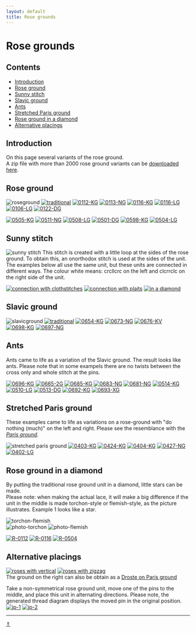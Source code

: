 ```yaml
---
layout: default
title: Rose grounds
---
```


# Rose grounds

## Contents

* [Introduction](#introduction)
* [Rose ground](#rose-ground)
* [Sunny stitch](#sunny-stitch)
* [Slavic ground](#slavic-ground)
* [Ants](#ants)
* [Stretched Paris ground](#stretched-paris-ground)
* [Rose ground in a diamond](#rose-ground-in-a-diamond)
* [Alternative placings](#alternative-placings)

## Introduction

On this page several variants of the rose ground.     
A zip file with more than 2000 rose ground variants can be <a href="https://github.com/d-bl/MAE-gf/releases/download/rose_rounds/rose-ground-pair-diagrams.zip" download>downloaded here</a>.     

## Rose ground

![roseground][p-rose-pricking]
[![traditional][P-0111-NG]][T-0111-NG]
[![0112-KG][P-0112-KG]][T-0112-KG] 
[![0113-NG][P-0113-NG]][T-0113-NG] 
[![0116-KG][P-0116-KG]][T-0116-KG] 
[![0116-LG][P-0116-LG]][T-0116-LG] 
[![0106-LG][P-0106-LG]][T-0106-LG] 
[![0122-DG][P-0122-DG]][T-0122-DG]     
<p style="clear: both"></p>

[![0505-KG][P-0505-KG]][T-0505-KG] 
[![0511-NG][P-0511-NG]][T-0511-NG] 
[![0508-LG][P-0508-LG]][T-0508-LG] 
[![0501-DG][P-0501-DG]][T-0501-DG] 
[![0598-KG][P-0598-KG]][T-0598-KG] 
[![0504-LG][P-0504-LG]][T-0504-LG]

[p-rose-pricking]: ../images/roses/g01.svg?align=right "rose ground"
[P-0111-NG]: ../images/roses/0111-ng.png "traditonal" 
[P-0112-KG]: ../images/roses/0112-kg.png
[P-0106-LG]: ../images/roses/0106-lg.png
[P-0113-NG]: ../images/roses/0113-ng.png
[P-0116-LG]: ../images/roses/0116-lg.png
[P-0122-DG]: ../images/roses/0122-dg.png
[P-0116-KG]: ../images/roses/0116-kg.png

[P-0505-KG]: ../images/roses/0505-kg.png
[P-0511-NG]: ../images/roses/0511-ng.png
[P-0508-LG]: ../images/roses/0508-lg.png
[P-0501-DG]: ../images/roses/0501-dg.png
[P-0598-KG]: ../images/roses/0598-kg.png
[P-0504-LG]: ../images/roses/0504-lg.png

[T-0112-KG]: /GroundForge/tiles?patchWidth=12&patchHeight=16&d1=c&c1=ctct&b1=c&a1=tctc&d2=ctc&b2=ctc&tile=5831,-4-7&footsideStitch=ctctt&tileStitch=ctc&headsideStitch=ctctt&shiftColsSW=-2&shiftRowsSW=2&shiftColsSE=2&shiftRowsSE=2
[T-0111-NG]: /GroundForge/tiles?patchWidth=12&patchHeight=16&d1=ct&c1=ctct&b1=ct&a1=ctct&d2=ctct&b2=ctct&tile=5831,-4-7&tileStitch=ctct&shiftColsSW=-2&shiftRowsSW=2&shiftColsSE=2&shiftRowsSE=2
[T-0113-NG]: /GroundForge/tiles?patchWidth=12&patchHeight=16&d1=tct&c1=ctc&b1=tct&a1=ctc&d2=ctc&b2=ctc&tile=5831,-4-7&footsideStitch=ctctt&tileStitch=ctc&headsideStitch=ctctt&shiftColsSW=-2&shiftRowsSW=2&shiftColsSE=2&shiftRowsSE=2
[T-0116-LG]: /GroundForge/tiles?patchWidth=12&patchHeight=16&d1=ctc&c1=ctctc&b1=ctc&a1=ctctc&d2=ctc&b2=ctc&tile=5831,-4-7&footsideStitch=ctctt&tileStitch=ctct&headsideStitch=ctctt&shiftColsSW=-2&shiftRowsSW=2&shiftColsSE=2&shiftRowsSE=2
[T-0122-DG]: /GroundForge/tiles?patchWidth=12&patchHeight=16&d1=tctct&c1=ctc&b1=tctct&a1=ctc&d2=ctctc&b2=ctctc&tile=5831,-4-7&footsideStitch=ctctt&tileStitch=ctct&headsideStitch=ctctt&shiftColsSW=-2&shiftRowsSW=2&shiftColsSE=2&shiftRowsSE=2
[T-0106-LG]: /GroundForge/tiles?patchWidth=12&patchHeight=16&d1=ctc&c1=ctctct&b1=ctc&a1=tctctc&d2=ctc&b2=ctc&tile=5831,-4-7&footsideStitch=ctctt&tileStitch=ctct&headsideStitch=ctctt&shiftColsSW=-2&shiftRowsSW=2&shiftColsSE=2&shiftRowsSE=2
[T-0116-KG]: /GroundForge/tiles?patchWidth=12&patchHeight=16&d1=c&c1=ctctc&b1=c&a1=ctctc&d2=ctc&b2=ctc&tile=5831,-4-7&footsideStitch=ctctt&tileStitch=ctct&headsideStitch=ctctt&shiftColsSW=-2&shiftRowsSW=2&shiftColsSE=2&shiftRowsSE=2

[T-0598-KG]: /GroundForge/tiles?patchWidth=12&patchHeight=16&d1=cl&c1=ct&b1=cr&a1=ctc&d2=crcl&b2=clcr&tile=5831,-4-7&footsideStitch=ctctt&tileStitch=ctc&headsideStitch=ctctt&shiftColsSW=-2&shiftRowsSW=2&shiftColsSE=2&shiftRowsSE=2
[T-0505-KG]: /GroundForge/tiles?patchWidth=12&patchHeight=16&d1=c&c1=tct&b1=c&a1=tct&d2=crrc&b2=cllc&tile=5831,-4-7&footsideStitch=ctctt&tileStitch=c&headsideStitch=ctctt&shiftColsSW=-2&shiftRowsSW=2&shiftColsSE=2&shiftRowsSE=2
[T-0511-NG]: /GroundForge/tiles?patchWidth=12&patchHeight=16&d1=tct&c1=ctc&b1=tct&a1=ctc&d2=crc&b2=clc&tile=5831,-4-7&footsideStitch=ctctt&tileStitch=c&headsideStitch=ctctt&shiftColsSW=-2&shiftRowsSW=2&shiftColsSE=2&shiftRowsSE=2
[T-0508-LG]: /GroundForge/tiles?patchWidth=12&patchHeight=16&d1=ctc&c1=ctc&b1=ctc&a1=tc&d2=crrc&b2=cllc&tile=5831,-4-7&footsideStitch=ctctt&tileStitch=c&headsideStitch=ctctt&shiftColsSW=-2&shiftRowsSW=2&shiftColsSE=2&shiftRowsSE=2
[T-0501-DG]: /GroundForge/tiles?patchWidth=12&patchHeight=16&d1=tctct&c1=ctct&b1=tctct&a1=tctc&d2=crc&b2=clc&tile=5831,-4-7&footsideStitch=ctctt&tileStitch=ctct&headsideStitch=ctctt&shiftColsSW=-2&shiftRowsSW=2&shiftColsSE=2&shiftRowsSE=2
[T-0504-LG]: /GroundForge/tiles?patchWidth=12&patchHeight=16&d1=ctc&c1=ctctct&b1=ctc&a1=tctctc&d2=crrc&b2=cllc&tile=5831,-4-7&footsideStitch=ctctt&tileStitch=ctct&headsideStitch=ctctt&shiftColsSW=-2&shiftRowsSW=2&shiftColsSE=2&shiftRowsSE=2

## Sunny stitch

![sunny stitch][p-sunny]
This stitch is created with a little loop at the sides of the rose ground. To obtain this, an onorthodox stitch is used at the sides of the unit. The examples below all use the same unit, but these units are connected in different ways. The colour <span class="b-blck">white</span> means: <span class="stch">crcllcrc</span> on the left  and <span class="stch">clcrrclc</span> on the right side of the unit.           
  
<p style="clear: both"></p>

[![connection with clothstitches][P-0902-l]][T-0902-l] 
[![connection with plaits][P-0902-f]][T-0902-f] 
[![in a diamond][P-0902-q]][T-0902-q] 

[p-sunny]: ../images/marian/0902-KP.png?align=right "sunny stitch"
[P-0902-l]: ../images/marian/0902-lg.png
[P-0902-f]: ../images/marian/0902-kf.png
[P-0902-q]: ../images/marian/0902-kiv.png

[T-0902-l]: /GroundForge/tiles?patchWidth=12&patchHeight=12&d1=ctc&c1=ctctc&b1=ctc&a1=ctctc&d2=clcrrclc&b2=crcllcrc&tile=5831,-4-7&footsideStitch=ctctt&tileStitch=ct&headsideStitch=ctctt&shiftColsSW=-2&shiftRowsSW=2&shiftColsSE=2&shiftRowsSE=2
[T-0902-f]: /GroundForge/tiles?patchWidth=12&patchHeight=12&a1=ctctc&b1=ctctctctc&c1=ctctc&d1=ctctctctc&b2=crcllcrc&d2=clcrrclc&tile=5831,-4-7&footsideStitch=ctctt&tileStitch=ct&headsideStitch=ctctt&shiftColsSW=-2&shiftRowsSW=2&shiftColsSE=2&shiftRowsSE=2
[T-0902-q]: /GroundForge/tiles?patchWidth=12&patchHeight=12&a1=ctctc&b1=cttt&c1=ctcttt&e1=ctcttt&f1=cttt&b2=ctcttt&c2=c&d2=ctctc&e2=c&f2=ctcttt&a3=ctcttt&c3=crcllcrc&e3=clcrrclc&tile=586-21,-48317,5-4-7-&footsideStitch=ctctt&tileStitch=ct&headsideStitch=ctctt&shiftColsSW=-3&shiftRowsSW=3&shiftColsSE=3&shiftRowsSE=3

## Slavic ground

![slavicground][p-slav-pricking]
[![traditional][P-0671-NG]][T-0671-NG] 
[![0654-KG][P-0654-KG]][T-0654-KG] 
[![0673-NG][P-0673-NG]][T-0673-NG] 
[![0676-KV][P-0676-KV]][T-0676-KV] 
[![0698-KG][P-0698-KG]][T-0698-KG] 
[![0697-NG][P-0697-NG]][T-0697-NG] 
<p style="clear: both"></p>

[T-0671-NG]: /GroundForge/tiles?patchWidth=12&patchHeight=16&d1=ct&c1=ctct&b1=ct&a1=ctct&d2=ct&b2=ct&tile=5831,-4-7&tileStitch=ctct&shiftColsSW=-2&shiftRowsSW=2&shiftColsSE=2&shiftRowsSE=2
[T-0673-NG]: /GroundForge/tiles?patchWidth=12&patchHeight=16&d1=tct&c1=ctc&b1=tct&a1=ctc&d2=c&b2=c&tile=5831,-4-7&footsideStitch=ctctt&tileStitch=c&headsideStitch=ctctt&shiftColsSW=-2&shiftRowsSW=2&shiftColsSE=2&shiftRowsSE=2
[T-0676-KV]: /GroundForge/tiles?patchWidth=12&patchHeight=16&d1=c&c1=ctc&b1=c&a1=t&d2=c&b2=c&tile=5831,-4-7&footsideStitch=ctctt&tileStitch=c&headsideStitch=ctctt&shiftColsSW=-2&shiftRowsSW=2&shiftColsSE=2&shiftRowsSE=2
[T-0654-KG]: /GroundForge/tiles?patchWidth=12&patchHeight=16&d1=cr&c1=ctct&b1=cl&a1=ctc&d2=ct&b2=ct&tile=5831,-4-7&footsideStitch=ctctt&tileStitch=ct&headsideStitch=ctctt&shiftColsSW=-2&shiftRowsSW=2&shiftColsSE=2&shiftRowsSE=2

[T-0698-KG]: /GroundForge/tiles?patchWidth=12&patchHeight=16&d1=c&c1=ctctct&b1=c&a1=tctctc&d2=c&b2=c&tile=5831,-4-7&footsideStitch=ctctt&tileStitch=ctct&headsideStitch=ctctt&shiftColsSW=-2&shiftRowsSW=2&shiftColsSE=2&shiftRowsSE=2
[T-0697-NG]: /GroundForge/tiles?patchWidth=12&patchHeight=16&d1=ct&c1=ctctct&b1=ct&a1=ctctct&d2=ct&b2=ct&tile=5831,-4-7&footsideStitch=ctctt&tileStitch=ct&headsideStitch=ctctt&shiftColsSW=-2&shiftRowsSW=2&shiftColsSE=2&shiftRowsSE=2

[p-slav-pricking]: ../images/roses/g06.svg?align=right "slavic ground"
[P-0671-NG]: ../images/roses/0671-ng.png "traditional" 
[P-0654-KG]: ../images/roses/0654-kg.png
[P-0673-NG]: ../images/roses/0673-ng.png
[P-0676-KV]: ../images/roses/0676-kv.png

[P-0698-KG]: ../images/roses/0698-kg.png 
[P-0697-NG]: ../images/roses/0697-ng.png 

## Ants

Ants came to life as a variation of the Slavic ground. The result looks like ants. Please note that in some exampels there are no twists between the <span class="stch">cross only</span> and <span class="stch">whole stitch</span> at the pins.           

[![0696-KG][P-0696-KG]][T-0696-KG] 
[![0665-2G][P-0665-2G]][T-0665-2G] 
[![0685-KG][P-0685-KG]][T-0685-KG] 
[![0683-NG][P-0683-NG]][T-0683-NG] 
[![0681-NG][P-0681-NG]][T-0681-NG]
[![0514-KG][P-0514-KG]][T-0514-KG]
[![0510-LG][P-0510-LG]][T-0510-LG] 
[![0513-DG][P-0513-DG]][T-0513-DG] 
[![0692-KG][P-0692-KG]][T-0692-KG] 
[![0693-XG][P-0693-XG]][T-0693-XG] 

[P-0696-KG]: ../images/roses/0696-kg.png
[P-0666-KG]: ../images/roses/0666-kg.png 
[P-0510-LG]: ../images/roses/0510-lg.png 
[P-0683-NG]: ../images/roses/0683-ng.png
[P-0685-KG]: ../images/roses/0685-kg.png 
[P-0681-NG]: ../images/roses/0681-ng.png 
[P-0514-KG]: ../images/roses/0514-kg.png 
[P-0513-DG]: ../images/roses/0513-dg.png 
[P-0693-XG]: ../images/roses/0693-xg.png
[P-0692-KG]: ../images/roses/0692-kg.png
[P-0665-2G]: ../images/roses/0665-2g.png

[T-0696-KG]: /GroundForge/tiles?patchWidth=12&patchHeight=16&d1=c&c1=ctctc&b1=c&a1=ctctc&d2=c&b2=c&tile=5831,-4-7&footsideStitch=ctctt&tileStitch=c&headsideStitch=ctctt&shiftColsSW=-2&shiftRowsSW=2&shiftColsSE=2&shiftRowsSE=2
[T-0666-KG]: /GroundForge/tiles?patchWidth=12&patchHeight=16&d1=c&c1=ctctc&b1=c&a1=ctctc&d2=rcr&b2=lcl&tile=5831,-4-7&footsideStitch=ctctt&tileStitch=c&headsideStitch=ctctt&shiftColsSW=-2&shiftRowsSW=2&shiftColsSE=2&shiftRowsSE=2
[T-0510-LG]: /GroundForge/tiles?patchWidth=12&patchHeight=16&d1=ctc&c1=ctctc&b1=ctc&a1=ctctc&d2=crc&b2=clc&tile=5831,-4-7&footsideStitch=ctctt&tileStitch=c&headsideStitch=ctctt&shiftColsSW=-2&shiftRowsSW=2&shiftColsSE=2&shiftRowsSE=2
[T-0683-NG]: /GroundForge/tiles?patchWidth=12&patchHeight=16&d1=tct&c1=ctctc&b1=tct&a1=tctc&d2=c&b2=c&tile=5831,-4-7&footsideStitch=ctctt&tileStitch=c&headsideStitch=ctctt&shiftColsSW=-2&shiftRowsSW=2&shiftColsSE=2&shiftRowsSE=2
[T-0685-KG]: /GroundForge/tiles?patchWidth=12&patchHeight=16&d1=rcl&c1=ctctc&b1=lcr&a1=tctc&d2=c&b2=c&tile=5831,-4-7&footsideStitch=ctctt&tileStitch=c&headsideStitch=ctctt&shiftColsSW=-2&shiftRowsSW=2&shiftColsSE=2&shiftRowsSE=2
[T-0681-NG]: /GroundForge/tiles?patchWidth=12&patchHeight=16&d1=lct&c1=ctctc&b1=rct&a1=ctct&d2=c&b2=c&tile=5831,-4-7&footsideStitch=ctctt&tileStitch=c&headsideStitch=ctctt&shiftColsSW=-2&shiftRowsSW=2&shiftColsSE=2&shiftRowsSE=2
[T-0514-KG]: /GroundForge/tiles?patchWidth=12&patchHeight=16&d1=c&c1=ctctc&b1=c&a1=tctc&d2=crc&b2=clc&tile=5831,-4-7&footsideStitch=ctctt&tileStitch=c&headsideStitch=ctctt&shiftColsSW=-2&shiftRowsSW=2&shiftColsSE=2&shiftRowsSE=2
[T-0513-DG]: /GroundForge/tiles?patchWidth=12&patchHeight=16&d1=tctct&c1=ctctc&b1=tctct&a1=tctc&d2=crrc&b2=cllc&tile=5831,-4-7&footsideStitch=ctctt&tileStitch=c&headsideStitch=ctctt&shiftColsSW=-2&shiftRowsSW=2&shiftColsSE=2&shiftRowsSE=2
[T-0693-XG]: /GroundForge/tiles?patchWidth=12&patchHeight=16&d1=ct&c1=cctc&b1=ct&a1=ctcc&d2=c&b2=c&tile=5831,-4-7&footsideStitch=ctctt&tileStitch=ctct&headsideStitch=ctctt&shiftColsSW=-2&shiftRowsSW=2&shiftColsSE=2&shiftRowsSE=2
[T-0692-KG]:  /GroundForge/tiles?patchWidth=12&patchHeight=16&d1=c&c1=cctct&b1=c&a1=tctcc&d2=c&b2=c&tile=5831,-4-7&footsideStitch=ctctt&tileStitch=c&headsideStitch=ctctt&shiftColsSW=-2&shiftRowsSW=2&shiftColsSE=2&shiftRowsSE=2
[T-0665-2G]:  /GroundForge/tiles?patchWidth=12&patchHeight=16&a1=ctctct&b1=c&c1=tctctc&d1=c&b2=c&d2=c&tile=5831,-4-7&footsideStitch=ctctt&tileStitch=c&headsideStitch=ctctt&shiftColsSW=-2&shiftRowsSW=2&shiftColsSE=2&shiftRowsSE=2

## Stretched Paris ground

These examples came to life as variations on a rose-ground with "do nothing (much)" on the left and right. Please see the resemblance with the _[Paris ground][page-paris]_.   

![stretched paris ground][p-strpg]
[![0403-KG][P-0403-KG]][T-0403-KG] 
[![0424-KG][P-0424-KG]][T-0424-KG]
[![0404-KG][P-0404-KG]][T-0404-KG] 
[![0427-NG][P-0427-NG]][T-0427-NG]
[![0402-LG][P-0402-LG]][T-0402-LG]
<p style="clear: both"></p>

[P-0403-KG]: ../images/roses/0403-kg.png
[P-0424-KG]: ../images/roses/0424-kg.png
[P-0404-KG]: ../images/roses/0404-kg.png
[P-0427-NG]: ../images/roses/0427-ng.png
[P-0402-LG]: ../images/roses/0402-lg.png

[p-strpg]: ../images/roses/g-halfling.svg?align=right "stretched Paris ground"
[page-paris]: ../docs/paris#traditional-paris-ground

[T-0403-KG]: /GroundForge/tiles?patchWidth=15&patchHeight=20&d1=tctct&c1=c&b1=-&a1=c&b2=-&tile=d3ar,-r--&footsideStitch=ctctt&tileStitch=ctc&headsideStitch=ctctt&shiftColsSW=-2&shiftRowsSW=2&shiftColsSE=2&shiftRowsSE=2
[T-0424-KG]: /GroundForge/tiles?patchWidth=15&patchHeight=20&d1=ctctc&c1=cr&b1=-&a1=cl&b2=-&tile=d3ar,-r--&footsideStitch=ctctt&tileStitch=ctc&headsideStitch=ctctt&shiftColsSW=-2&shiftRowsSW=2&shiftColsSE=2&shiftRowsSE=2
[T-0404-KG]: /GroundForge/tiles?patchWidth=15&patchHeight=20&d1=ctctctc&c1=cr&b1=-&a1=cl&b2=-&tile=d3ar,-r--&footsideStitch=ctctt&tileStitch=ctc&headsideStitch=ctctt&shiftColsSW=-2&shiftRowsSW=2&shiftColsSE=2&shiftRowsSE=2
[T-0427-NG]: /GroundForge/tiles?patchWidth=15&patchHeight=20&d1=ctctct&c1=ct&b1=-&a1=ct&b2=-&tile=d3ar,-r--&footsideStitch=ctctt&tileStitch=ct&headsideStitch=ctctt&shiftColsSW=-2&shiftRowsSW=2&shiftColsSE=2&shiftRowsSE=2
[T-0402-LG]: /GroundForge/tiles?patchWidth=15&patchHeight=20&d1=ctctctc&c1=ctc&b1=-&a1=ctc&b2=-&tile=d3ar,-r--&footsideStitch=ctctt&tileStitch=ctc&headsideStitch=ctctt&shiftColsSW=-2&shiftRowsSW=2&shiftColsSE=2&shiftRowsSE=2

## Rose ground in a diamond

By putting the traditional rose ground unit in a diamond, little stars can be made.                 
Please note: when making the actual lace, it will make a big difference if the unit in the middle is made torchon-style or flemish-style, as the picture illustrates. Example 1 looks like a star.    

![torchon-flemish][pic-tor-flem]      
![photo-torchon][ph-0112-t] ![photo-flemish][ph-0112-f]  
 
[![R-0112][PR-0112]][TR-0112] [![R-0116][PR-0116]][TR-0116] [![R-0504][PR-0504]][TR-0504] 

[pic-tor-flem]: ../images/roses/g-tor-fl.svg "torchon - flemish"
[ph-0112-t]: ../images/roses/ph-0112-t.jpg
[ph-0112-f]: ../images/roses/ph-0112-f.jpg

[PR-0112]: ../images/roses/R-0112.png
[PR-0116]: ../images/roses/R-0116.png
[PR-0504]: ../images/roses/R-0504.png

[TR-0112]: /GroundForge/tiles?patchWidth=12&patchHeight=12&a1=ctc&b1=ctt&c1=ctctt&e1=ctctt&f1=ctt&b2=ctctt&c2=c&d2=ctct&e2=c&f2=ctctt&a3=ctctt&c3=ctcr&e3=ctcl&tile=586-21,-48317,5-4-7-&footsideStitch=ctctt&tileStitch=ctct&headsideStitch=ctctt&shiftColsSW=-3&shiftRowsSW=3&shiftColsSE=3&shiftRowsSE=3
[TR-0116]: /GroundForge/tiles?patchWidth=12&patchHeight=12&f1=c&e1=ctcr&c1=ctcl&b1=c&a1=ctctc&f2=ctcr&e2=c&d2=ctctc&c2=c&b2=ctcl&e3=ctc&c3=ctc&a3=ctct&tile=586-21,-48317,5-4-7-&footsideStitch=ctctt&tileStitch=ctct&headsideStitch=ctctt&shiftColsSW=-3&shiftRowsSW=3&shiftColsSE=3&shiftRowsSE=3
[TR-0504]: /GroundForge/tiles?patchWidth=12&patchHeight=12&f1=tct&e1=ctct&c1=ctct&b1=tct&a1=tctctc&f2=ctct&e2=ct&d2=ctctct&c2=ct&b2=ctct&e3=crc&c3=clc&a3=ctct&tile=586-21,-48317,5-4-7-&footsideStitch=ctctt&tileStitch=ctct&headsideStitch=ctctt&shiftColsSW=-3&shiftRowsSW=3&shiftColsSE=3&shiftRowsSE=3


## Alternative placings

[![roses with vertical][p-31]][t-3115]  [![roses with zigzag][p-61]][t-6101]     
The ground on the right can also be obtain as a [Droste on Paris ground][dr-6101]      

[p-31]: ../images/roses/g31.svg 
[p-61]: ../images/roses/g61.svg 
[t-3115]: /GroundForge/tiles?patchWidth=12&patchHeight=16&b1=tctct&a2=c&c2=c&d2=tctctc&a3=ctc&c3=ctc&a4=c&c4=c&d4=ctctct&tile=-5--,B-C3,7-4-,8-15&footsideStitch=ctctt&tileStitch=c&headsideStitch=ctctt&shiftColsSW=0&shiftRowsSW=4&shiftColsSE=4&shiftRowsSE=4
[t-6101]: /GroundForge/tiles?patchWidth=15&patchHeight=15&e1=ctct&c1=ct&b1=ctct&a1=ct&f2=ct&c2=ct&a2=ct&e3=ctct&c3=ct&b3=ctct&a3=ct&d4=ct&tile=O3E-H-,4-7--5,158-L-,---5-&footsideStitch=ctctt&tileStitch=ct&headsideStitch=ctctt&shiftColsSW=0&shiftRowsSW=4&shiftColsSE=6&shiftRowsSE=2
[dr-6101]: /GroundForge/tiles?patchWidth=15&patchHeight=20&c1=ct&a1=ct&d2=ctct&droste2=ct,d20=d23=ctct,a10=c10=ctct&tile=B-C-,---5&footsideStitch=ctctt&tileStitch=ct&headsideStitch=ctctt&shiftColsSW=-2&shiftRowsSW=2&shiftColsSE=2&shiftRowsSE=2

Take a non-symmetrical rose ground unit, move one of the pins to the middle, and place this unit in alternating directions. Please note, the generated thread diagram displays the moved pin in the original position.              
[![jp-1][P-jp-1]][T-jp-1] [![jp-2][P-jp-2]][T-jp-2]  

[P-jp-1]: ../images/roses/w-jp-1.png
[P-jp-2]: ../images/roses/w-jp-2.png

[T-jp-1]: /GroundForge/tiles.html?patchWidth=16&patchHeight=14&h1=ct&g1=ct&f1=ct&e1=ctct&c1=ctct&b1=ct&a1=ct&g2=ct&f2=ctct&b2=ctct&a2=ct&h3=ct&g3=ct&f3=ct&e3=ctct&c3=ctct&b3=ct&a3=ct&h4=ctct&g4=ct&e4=ct&d4=ctct&c4=ct&a4=ct&tile=834-7315,44---77-,179-0483,7-158-43&footsideStitch=ctctt&tileStitch=ctct&headsideStitch=ctctt&shiftColsSW=-4&shiftRowsSW=4&shiftColsSE=4&shiftRowsSE=4
[T-jp-2]: /GroundForge/tiles.html?patchWidth=16&patchHeight=14&h1=ct&g1=ct&f1=ctct&e1=ctttct&c1=ctttct&b1=ctct&a1=ct&g2=ct&f2=ctct&b2=ctct&a2=ct&h3=ct&g3=ct&f3=ctct&e3=ctttct&c3=ctttct&b3=ctct&a3=ct&h4=ctct&g4=ctct&e4=ctct&d4=ctct&c4=ctct&a4=ctct&tile=834-7315,44---77-,179-0483,7-158-43&footsideStitch=ctctt&tileStitch=ctct&headsideStitch=ctctt&shiftColsSW=-4&shiftRowsSW=4&shiftColsSE=4&shiftRowsSE=4

***
[&uArr;]()
